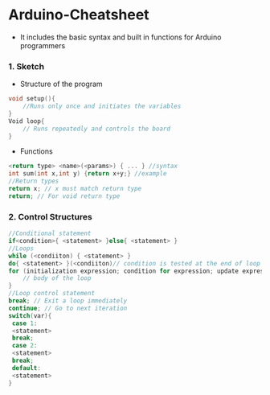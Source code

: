 # Arduino-Cheatsheet
* It includes the basic syntax and built in functions for Arduino programmers
### 1. Sketch
* Structure of the program
```c
void setup(){
	//Runs only once and initiates the variables
}
Void loop{
	// Runs repeatedly and controls the board
}
```
* Functions
```c
<return type> <name>(<params>) { ... } //syntax
int sum(int x,int y) {return x+y;} //example
//Return types
return x; // x must match return type
return; // For void return type
```
### 2. Control Structures
```c
//Conditional statement
if<condition>{ <statement> }else{ <statement> }
//Loops
while (<condiiton) { <statement> }
do{ <statement> }(<condiiton)// condition is tested at the end of loop 
for (initialization expression; condition for expression; update expression){    
	// body of the loop
}
//Loop control statement
break; // Exit a loop immediately
continue; // Go to next iteration
switch(var){
 case 1:
 <statement>
 break;
 case 2:
 <statement>
 break;
 default:
 <statement>
}
```

